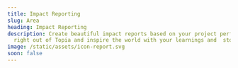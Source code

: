 ```yaml
---
title: Impact Reporting
slug: Area
heading: Impact Reporting
description: Create beautiful impact reports based on your project performace
  right out of Topia and inspire the world with your learnings and  stories.
image: /static/assets/icon-report.svg
soon: false
---
```

